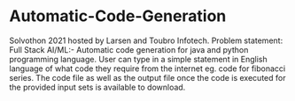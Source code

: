 # Automatic-Code-Generation
Solvothon 2021 hosted by Larsen and Toubro Infotech.
Problem statement: Full Stack AI/ML:- Automatic code generation for java and python programming language.
User can type in a simple statement in English language of what code they require from the internet eg. code for fibonacci series.
The code file as well as the output file once the code is executed for the provided input sets is available to download.
